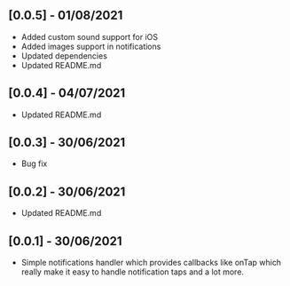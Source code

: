 ## [0.0.5] - 01/08/2021

* Added custom sound support for iOS
* Added images support in notifications
* Updated dependencies
* Updated README.md

## [0.0.4] - 04/07/2021

* Updated README.md

## [0.0.3] - 30/06/2021

* Bug fix

## [0.0.2] - 30/06/2021

* Updated README.md

## [0.0.1] - 30/06/2021

* Simple notifications handler which provides callbacks like onTap which really make it easy to handle notification taps and a lot more.
